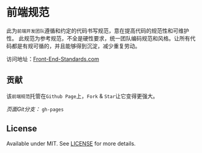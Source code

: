 # 前端规范

此为`前端开发团队`遵循和约定的代码书写规范，意在提高代码的规范性和可维护性。
此规范为参考规范，不全是硬性要求，统一团队编码规范和风格。让所有代码都是有规可循的，并且能够得到沉淀，减少重复劳动。

访问地址：[Front-End-Standards.com]

## 贡献

该`前端规范`托管在`Github Page`上，`Fork` & `Star`让它变得更强大。

*页面Git分支：* `gh-pages`

## License

Available under MIT. See [LICENSE] for more details.

[Front-End-Standards.com]: http://front-end-standards.com/ 'Front End Standards'
[LICENSE]: http://rem.mit-license.org 'MIT License'
